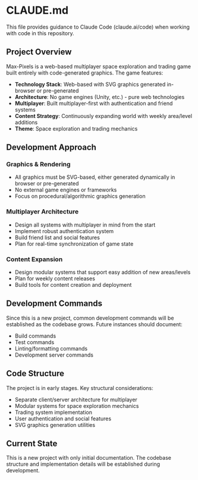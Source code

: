 # CLAUDE.md

This file provides guidance to Claude Code (claude.ai/code) when working with code in this repository.

## Project Overview

Max-Pixels is a web-based multiplayer space exploration and trading game built entirely with code-generated graphics. The game features:

- **Technology Stack**: Web-based with SVG graphics generated in-browser or pre-generated
- **Architecture**: No game engines (Unity, etc.) - pure web technologies
- **Multiplayer**: Built multiplayer-first with authentication and friend systems
- **Content Strategy**: Continuously expanding world with weekly area/level additions
- **Theme**: Space exploration and trading mechanics

## Development Approach

### Graphics & Rendering
- All graphics must be SVG-based, either generated dynamically in browser or pre-generated
- No external game engines or frameworks
- Focus on procedural/algorithmic graphics generation

### Multiplayer Architecture
- Design all systems with multiplayer in mind from the start
- Implement robust authentication system
- Build friend list and social features
- Plan for real-time synchronization of game state

### Content Expansion
- Design modular systems that support easy addition of new areas/levels
- Plan for weekly content releases
- Build tools for content creation and deployment

## Development Commands

Since this is a new project, common development commands will be established as the codebase grows. Future instances should document:
- Build commands
- Test commands
- Linting/formatting commands
- Development server commands

## Code Structure

The project is in early stages. Key structural considerations:
- Separate client/server architecture for multiplayer
- Modular systems for space exploration mechanics
- Trading system implementation
- User authentication and social features
- SVG graphics generation utilities

## Current State

This is a new project with only initial documentation. The codebase structure and implementation details will be established during development.